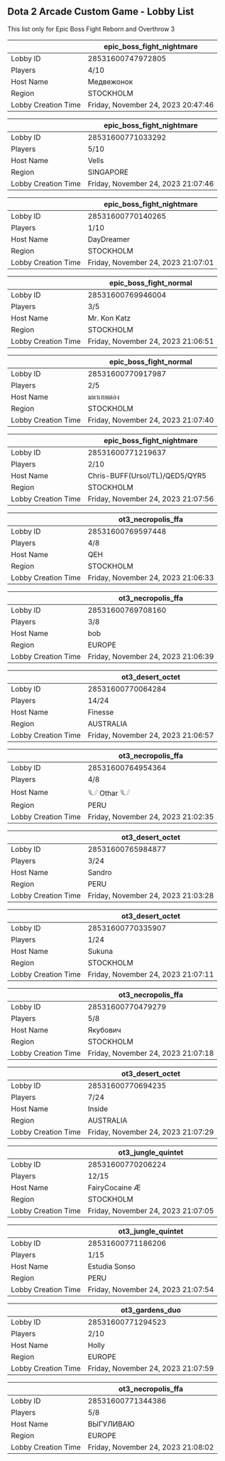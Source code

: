 ## Dota 2 Arcade Custom Game - Lobby List

This list only for Epic Boss Fight Reborn and Overthrow 3

|  | epic_boss_fight_nightmare |
| ------ | ------ |
| Lobby ID | 28531600747972805 |
| Players | 4/10 |
| Host Name | Медвежонок |
| Region | STOCKHOLM |
| Lobby Creation Time | Friday, November 24, 2023 20:47:46 |


|  | epic_boss_fight_nightmare |
| ------ | ------ |
| Lobby ID | 28531600771033292 |
| Players | 5/10 |
| Host Name | Vells |
| Region | SINGAPORE |
| Lobby Creation Time | Friday, November 24, 2023 21:07:46 |


|  | epic_boss_fight_nightmare |
| ------ | ------ |
| Lobby ID | 28531600770140265 |
| Players | 1/10 |
| Host Name | DayDreamer |
| Region | STOCKHOLM |
| Lobby Creation Time | Friday, November 24, 2023 21:07:01 |


|  | epic_boss_fight_normal |
| ------ | ------ |
| Lobby ID | 28531600769946004 |
| Players | 3/5 |
| Host Name | Mr. Kon Katz |
| Region | STOCKHOLM |
| Lobby Creation Time | Friday, November 24, 2023 21:06:51 |


|  | epic_boss_fight_normal |
| ------ | ------ |
| Lobby ID | 28531600770917987 |
| Players | 2/5 |
| Host Name | มหาเทพตอง |
| Region | STOCKHOLM |
| Lobby Creation Time | Friday, November 24, 2023 21:07:40 |


|  | epic_boss_fight_nightmare |
| ------ | ------ |
| Lobby ID | 28531600771219637 |
| Players | 2/10 |
| Host Name | Chris-BUFF(Ursol/TL)/QED5/QYR5 |
| Region | STOCKHOLM |
| Lobby Creation Time | Friday, November 24, 2023 21:07:56 |


|  | ot3_necropolis_ffa |
| ------ | ------ |
| Lobby ID | 28531600769597448 |
| Players | 4/8 |
| Host Name | QEH |
| Region | STOCKHOLM |
| Lobby Creation Time | Friday, November 24, 2023 21:06:33 |


|  | ot3_necropolis_ffa |
| ------ | ------ |
| Lobby ID | 28531600769708160 |
| Players | 3/8 |
| Host Name | bob |
| Region | EUROPE |
| Lobby Creation Time | Friday, November 24, 2023 21:06:39 |


|  | ot3_desert_octet |
| ------ | ------ |
| Lobby ID | 28531600770064284 |
| Players | 14/24 |
| Host Name | Finesse |
| Region | AUSTRALIA |
| Lobby Creation Time | Friday, November 24, 2023 21:06:57 |


|  | ot3_necropolis_ffa |
| ------ | ------ |
| Lobby ID | 28531600764954364 |
| Players | 4/8 |
| Host Name | 𓆰𓆪 Othar 𓆰𓆪 |
| Region | PERU |
| Lobby Creation Time | Friday, November 24, 2023 21:02:35 |


|  | ot3_desert_octet |
| ------ | ------ |
| Lobby ID | 28531600765984877 |
| Players | 3/24 |
| Host Name | Sandro |
| Region | PERU |
| Lobby Creation Time | Friday, November 24, 2023 21:03:28 |


|  | ot3_desert_octet |
| ------ | ------ |
| Lobby ID | 28531600770335907 |
| Players | 1/24 |
| Host Name | Sukuna |
| Region | STOCKHOLM |
| Lobby Creation Time | Friday, November 24, 2023 21:07:11 |


|  | ot3_necropolis_ffa |
| ------ | ------ |
| Lobby ID | 28531600770479279 |
| Players | 5/8 |
| Host Name | Якубович |
| Region | STOCKHOLM |
| Lobby Creation Time | Friday, November 24, 2023 21:07:18 |


|  | ot3_desert_octet |
| ------ | ------ |
| Lobby ID | 28531600770694235 |
| Players | 7/24 |
| Host Name | Inside |
| Region | AUSTRALIA |
| Lobby Creation Time | Friday, November 24, 2023 21:07:29 |


|  | ot3_jungle_quintet |
| ------ | ------ |
| Lobby ID | 28531600770206224 |
| Players | 12/15 |
| Host Name | FairyCocaine Æ |
| Region | STOCKHOLM |
| Lobby Creation Time | Friday, November 24, 2023 21:07:05 |


|  | ot3_jungle_quintet |
| ------ | ------ |
| Lobby ID | 28531600771186206 |
| Players | 1/15 |
| Host Name | Estudia Sonso |
| Region | PERU |
| Lobby Creation Time | Friday, November 24, 2023 21:07:54 |


|  | ot3_gardens_duo |
| ------ | ------ |
| Lobby ID | 28531600771294523 |
| Players | 2/10 |
| Host Name | Holly |
| Region | EUROPE |
| Lobby Creation Time | Friday, November 24, 2023 21:07:59 |


|  | ot3_necropolis_ffa |
| ------ | ------ |
| Lobby ID | 28531600771344386 |
| Players | 5/8 |
| Host Name | ВЫГУЛИВАЮ |
| Region | EUROPE |
| Lobby Creation Time | Friday, November 24, 2023 21:08:02 |


